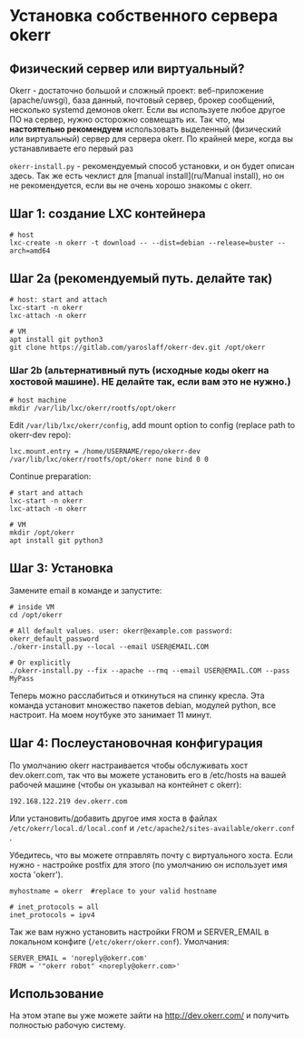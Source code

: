# Установка собственного сервера okerr
## Физический сервер или виртуальный?
Okerr - достаточно большой и сложный проект: веб-приложение (apache/uwsgi), база данный, почтовый сервер, брокер сообщений, несколько systemd демонов okerr. Если вы используете любое другое ПО на сервер, нужно осторожно совмещать их. Так что, мы **настоятельно рекомендуем** использовать выделенный (физический или виртуальный) сервер для сервера okerr. По крайней мере, когда вы устанавливаете его первый раз

`okerr-install.py` - рекомендуемый способ установки, и он будет описан здесь. Так же есть чеклист для [manual install](ru/Manual install), но он не рекомендуется, если вы не очень хорошо знакомы с okerr.

## Шаг 1: создание LXC контейнера
~~~
# host
lxc-create -n okerr -t download -- --dist=debian --release=buster --arch=amd64
~~~

## Шаг 2a (рекомендуемый путь. делайте так)
~~~
# host: start and attach
lxc-start -n okerr
lxc-attach -n okerr

# VM
apt install git python3
git clone https://gitlab.com/yaroslaff/okerr-dev.git /opt/okerr
~~~

### Шаг 2b (альтернативный путь (исходные коды okerr на хостовой машине). НЕ делайте так, если вам это не нужно.)
~~~
# host machine
mkdir /var/lib/lxc/okerr/rootfs/opt/okerr
~~~

Edit `/var/lib/lxc/okerr/config`, add mount option to config (replace path to okerr-dev repo): 
~~~
lxc.mount.entry = /home/USERNAME/repo/okerr-dev /var/lib/lxc/okerr/rootfs/opt/okerr none bind 0 0
~~~

Continue preparation:
~~~
# start and attach
lxc-start -n okerr
lxc-attach -n okerr

# VM
mkdir /opt/okerr
apt install git python3

~~~

## Шаг 3: Установка
Замените email в команде и запустите:
~~~
# inside VM
cd /opt/okerr

# All default values. user: okerr@example.com password: okerr_default_password
./okerr-install.py --local --email USER@EMAIL.COM

# Or explicitly
./okerr-install.py --fix --apache --rmq --email USER@EMAIL.COM --pass MyPass
~~~
Теперь можно расслабиться и откинуться на спинку кресла. Эта команда установит множество пакетов debian, модулей python, все настроит. На моем ноутбуке это занимает 11 минут.

## Шаг 4: Послеустановочная конфигурация
По умолчанию okerr настраивается чтобы обслуживать хост dev.okerr.com, так что вы можете установить его в /etc/hosts на вашей рабочей машине (чтобы он указывал на контейнет с okerr):
~~~
192.168.122.219 dev.okerr.com
~~~
Или установить/добавить другое имя хоста в файлах `/etc/okerr/local.d/local.conf` и `/etc/apache2/sites-available/okerr.conf` .

Убедитесь, что вы можете отправлять почту с виртуального хоста. Если нужно - настройке postfix для этого (по умолчанию он использует имя хоста 'okerr').


~~~
myhostname = okerr  #replace to your valid hostname

# inet_protocols = all
inet_protocols = ipv4
~~~

Так же вам нужно установить настройки FROM и SERVER_EMAIL в локальном конфиге (`/etc/okerr/okerr.conf`). Умолчания:
~~~
SERVER_EMAIL = 'noreply@okerr.com'
FROM = '"okerr robot" <noreply@okerr.com>'
~~~

## Использование
На этом этапе вы уже можете зайти на http://dev.okerr.com/ и получить полностью рабочую систему.